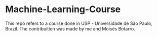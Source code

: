 # Machine-Learning-Course
This repo refers to a course done in USP - Universidade de São Paulo, Brazil. The contribuition was made by me and Moisés Botarro.
